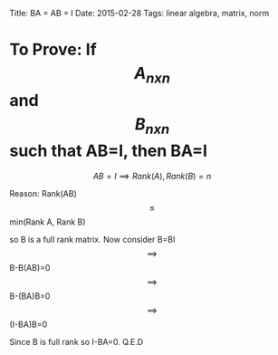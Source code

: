 Title: BA = AB = I
Date: 2015-02-28
Tags: linear algebra, matrix, norm


# To Prove: If $$A_{nxn}$$ and $$B_{nxn}$$ such that AB=I, then BA=I

$$AB=I \implies Rank(A), Rank(B)=n$$

Reason: Rank(AB) $$\leq$$ min(Rank A, Rank B)

so B is a full rank matrix.
Now consider B=BI $$\implies$$ B-B(AB)=0 $$\implies$$ B-(BA)B=0 $$\implies$$ (I-BA)B=0

Since B is full rank so I-BA=0. Q.E.D


